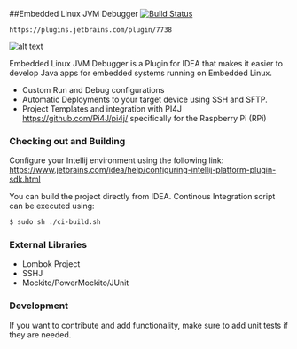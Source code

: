 ##Embedded Linux JVM Debugger [![Build Status](https://travis-ci.org/asebak/embeddedlinux-jvmdebugger-intellij.svg?branch=master)](https://travis-ci.org/asebak/embeddedlinux-jvmdebugger-intellij)
```
https://plugins.jetbrains.com/plugin/7738
```

![alt text][logo]

Embedded Linux JVM Debugger is a Plugin for IDEA that makes it easier to develop Java apps for embedded systems running on Embedded Linux.

  - Custom Run and Debug configurations
  - Automatic Deployments to your target device using SSH and SFTP.
  - Project Templates and integration with PI4J https://github.com/Pi4J/pi4j/ specifically for the Raspberry Pi (RPi)


### Checking out and Building

Configure your Intellij environment using the following link: https://www.jetbrains.com/idea/help/configuring-intellij-platform-plugin-sdk.html

You can build the project directly from IDEA.  Continous Integration script can be executed using:
```sh
$ sudo sh ./ci-build.sh
```

### External Libraries
* Lombok Project
* SSHJ
* Mockito/PowerMockito/JUnit

### Development

If you want to contribute and add functionality, make sure to add unit tests if they are needed.

[logo]: https://raw.githubusercontent.com/asebak/raspberrypi-intellij/master/sample.png
"Sample Build Output"

